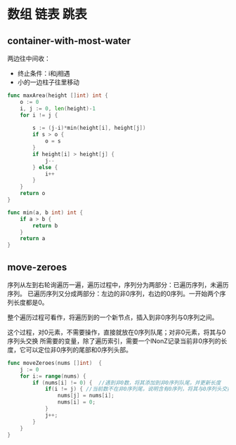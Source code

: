# 数组 链表 跳表

## container-with-most-water

两边往中间收：

* 终止条件：i和j相遇
* 小的一边柱子往里移动

```go
func maxArea(height []int) int {
    o := 0
    i, j := 0, len(height)-1
    for i != j {
       
        s := (j-i)*min(height[i], height[j])
        if s > o {
            o = s
        }
        if height[i] > height[j] {
            j--
        } else {
            i++
        }
    }
    return o
}

func min(a, b int) int {
    if a > b {
        return b
    }
    return a
}
```

## move-zeroes

序列从左到右轮询遍历一遍，遍历过程中，序列分为两部分：已遍历序列，未遍历序列。 已遍历序列又分成两部分：左边的非0序列，右边的0序列。一开始两个序列长度都是0。

整个遍历过程可看作，将遍历到的一个新节点，插入到非0序列与0序列之间。

这个过程，对0元素，不需要操作，直接就放在0序列队尾；对非0元素，将其与0序列头交换 所需要的变量，除了遍历索引，需要一个lNonZ记录当前非0序列的长度，它可以定位非0序列的尾部和0序列头部。

```go
func moveZeroes(nums []int)  {
    j := 0
    for i:= range(nums) {
        if (nums[i] != 0) {  //遇到非0数，将其添加到非0序列队尾，并更新长度
            if(i != j) { //当前数不在非0序列尾，说明含有0序列，将其与0序列头交换
                nums[j] = nums[i];
                nums[i] = 0;
            }
            j++;
        }
    }
}
```



